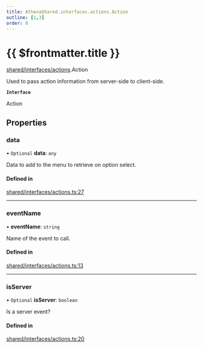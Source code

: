 ```yaml
---
title: AthenaShared.interfaces.actions.Action
outline: [1,3]
order: 0
---
```


# {{ $frontmatter.title }}


[shared/interfaces/actions](../modules/shared_interfaces_actions.md).Action

Used to pass action information from server-side to client-side.

**`Interface`**

Action

## Properties

### data

• `Optional` **data**: `any`

Data to add to the menu to retrieve on option select.

#### Defined in

[shared/interfaces/actions.ts:27](https://github.com/Stuyk/altv-athena/blob/8d130a5/src/core/shared/interfaces/actions.ts#L27)

___

### eventName

• **eventName**: `string`

Name of the event to call.

#### Defined in

[shared/interfaces/actions.ts:13](https://github.com/Stuyk/altv-athena/blob/8d130a5/src/core/shared/interfaces/actions.ts#L13)

___

### isServer

• `Optional` **isServer**: `boolean`

Is a server event?

#### Defined in

[shared/interfaces/actions.ts:20](https://github.com/Stuyk/altv-athena/blob/8d130a5/src/core/shared/interfaces/actions.ts#L20)
